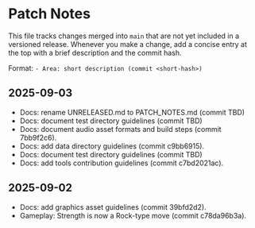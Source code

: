 # Patch Notes

This file tracks changes merged into `main` that are not yet included in a versioned release. Whenever you make a change, add a concise entry at the top with a brief description and the commit hash.

Format: `- Area: short description (commit <short-hash>)`

## 2025-09-03


- Docs: rename UNRELEASED.md to PATCH_NOTES.md (commit TBD)
- Docs: document test directory guidelines (commit TBD)
- Docs: document audio asset formats and build steps (commit 7bb9f2c6).
- Docs: add data directory guidelines (commit c9bb6915).
- Docs: document test directory guidelines (commit TBD)
- Docs: add tools contribution guidelines (commit c7bd2021ac).


## 2025-09-02

- Docs: add graphics asset guidelines (commit 39bfd2d2).
- Gameplay: Strength is now a Rock-type move (commit c78da96b3a).

